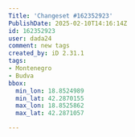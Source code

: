 ```yaml
---
Title: 'Changeset #162352923'
PublishDate: 2025-02-10T14:16:14Z
id: 162352923
user: dada24
comment: new tags
created_by: iD 2.31.1
tags:
- Montenegro
- Budva
bbox:
  min_lon: 18.8524989
  min_lat: 42.2870155
  max_lon: 18.8525862
  max_lat: 42.2871057

---
```

